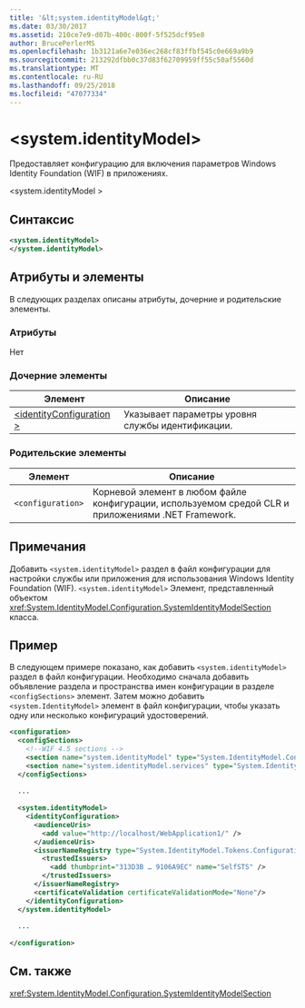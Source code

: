 ```yaml
---
title: '&lt;system.identityModel&gt;'
ms.date: 03/30/2017
ms.assetid: 210ce7e9-d07b-400c-800f-5f525dcf95e8
author: BrucePerlerMS
ms.openlocfilehash: 1b3121a6e7e036ec268cf83ffbf545c0e669a9b9
ms.sourcegitcommit: 213292dfbb0c37d83f62709959ff55c50af5560d
ms.translationtype: MT
ms.contentlocale: ru-RU
ms.lasthandoff: 09/25/2018
ms.locfileid: "47077334"
---
```

# <a name="ltsystemidentitymodelgt"></a>&lt;system.identityModel&gt;
Предоставляет конфигурацию для включения параметров Windows Identity Foundation (WIF) в приложениях.  
  
 \<system.identityModel >  
  
## <a name="syntax"></a>Синтаксис  
  
```xml  
<system.identityModel>  
</system.identityModel>  
```  
  
## <a name="attributes-and-elements"></a>Атрибуты и элементы  
 В следующих разделах описаны атрибуты, дочерние и родительские элементы.  
  
### <a name="attributes"></a>Атрибуты  
 Нет  
  
### <a name="child-elements"></a>Дочерние элементы  
  
|Элемент|Описание|  
|-------------|-----------------|  
|[\<identityConfiguration >](../../../../../docs/framework/configure-apps/file-schema/windows-identity-foundation/identityconfiguration.md)|Указывает параметры уровня службы идентификации.|  
  
### <a name="parent-elements"></a>Родительские элементы  
  
|Элемент|Описание|  
|-------------|-----------------|  
|`<configuration>`|Корневой элемент в любом файле конфигурации, используемом средой CLR и приложениями .NET Framework.|  
  
## <a name="remarks"></a>Примечания  
 Добавить `<system.identityModel>` раздел в файл конфигурации для настройки службы или приложения для использования Windows Identity Foundation (WIF). `<system.identityModel>` Элемент, представленный объектом <xref:System.IdentityModel.Configuration.SystemIdentityModelSection> класса.  
  
## <a name="example"></a>Пример  
 В следующем примере показано, как добавить `<system.identityModel>` раздел в файл конфигурации. Необходимо сначала добавить объявление раздела и пространства имен конфигурации в разделе `<configSections>` элемент. Затем можно добавить `<system.IdentityModel>` элемент в файл конфигурации, чтобы указать одну или несколько конфигураций удостоверений.  
  
```xml  
<configuration>  
  <configSections>  
    <!--WIF 4.5 sections -->  
    <section name="system.identityModel" type="System.IdentityModel.Configuration.SystemIdentityModelSection, System.IdentityModel, Version=4.0.0.0, Culture=neutral, PublicKeyToken=B77A5C561934E089"/>  
    <section name="system.identityModel.services" type="System.IdentityModel.Services.Configuration.SystemIdentityModelServicesSection, System.IdentityModel.Services, Version=4.0.0.0, Culture=neutral, PublicKeyToken=B77A5C561934E089"/>  
  </configSections>  
  
  ...  
  
  <system.identityModel>  
    <identityConfiguration>  
      <audienceUris>  
        <add value="http://localhost/WebApplication1/" />  
      </audienceUris>  
      <issuerNameRegistry type="System.IdentityModel.Tokens.ConfigurationBasedIssuerNameRegistry, System.IdentityModel, Version=4.0.0.0, Culture=neutral, PublicKeyToken=B77A5C561934E089">  
        <trustedIssuers>  
          <add thumbprint="313D3B … 9106A9EC" name="SelfSTS" />  
        </trustedIssuers>  
      </issuerNameRegistry>  
      <certificateValidation certificateValidationMode="None"/>  
    </identityConfiguration>  
  </system.identityModel>  
  
  ...  
  
</configuration>  
```  
  
## <a name="see-also"></a>См. также  
 <xref:System.IdentityModel.Configuration.SystemIdentityModelSection>
